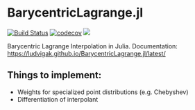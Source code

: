# BarycentricLagrange.jl

[![Build Status](https://travis-ci.org/ludvigak/BarycentricLagrange.jl.svg?branch=master)](https://travis-ci.org/ludvigak/BarycentricLagrange.jl)
[![codecov](https://codecov.io/gh/ludvigak/BarycentricLagrange.jl/branch/master/graph/badge.svg)](https://codecov.io/gh/ludvigak/BarycentricLagrange.jl)
[![](https://img.shields.io/badge/docs-latest-blue.svg)](https://ludvigak.github.io/BarycentricLagrange.jl/latest/)

Barycentric Lagrange Interpolation in Julia. Documentation: https://ludvigak.github.io/BarycentricLagrange.jl/latest/

## Things to implement:

* Weights for specialized point distributions (e.g. Chebyshev)
* Differentiation of interpolant
